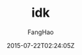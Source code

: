 ---
title: "idk"
github: https://github.com/UniFreak/unifreak.github.io
demo: https://unifreak.github.io
author: FangHao

ssg:
  - Jekyll
cms:
  - No Cms
date: 2015-07-22T02:24:05Z
github_branch: master
description: "A simple jekyll theme."
---